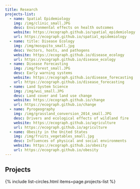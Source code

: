 ```yaml
---
title: Research
projects-list:
  - name: Spatial Epidemiology
    img: /img/clinic_small.JPG
    desc: Environmental effects on health outcomes
    website: https://ecograph.github.io/spatial_epidemiology
    url: https://ecograph.github.io/spatial_epidemiology
  - name: title: Disease Ecology
    img: /img/mosquito_small.jpg
    desc: Vectors, hosts, and pathogens
    website: https://ecograph.github.io/disease_ecology
    url: https://ecograph.github.io/disease_ecology
  - name: Disease Forecasting
    img: /img/forest_small.JPG
    desc: Early warning systems
    website: https://ecograph.github.io/disease_forecasting
    url: https://ecograph.github.io/disease_forecasting
  - name: Land System Science
    img: /img/wui_small.JPG
    desc: Land cover and land use change
    website: https://ecograph.github.io/change
    url: https://ecograph.github.io/change
  - name: Pyrogeography
    img: /img/grassland_conversion_2014_small.JPG
    desc: Drivers and ecological effects of wildland fire
    website: https://ecograph.github.io/agriculture
    url: https://ecograph.github.io/agriculture
  - name: Obesity in the United States
    img: /img/fruits_vegetables_small.jpg
    desc: Influences of physical and social environments
    website: https://ecograph.github.io/obesity
    url: https://ecograph.github.io/obesity
---
```


## Projects

{% include list-circles.html items=page.projects-list %}
